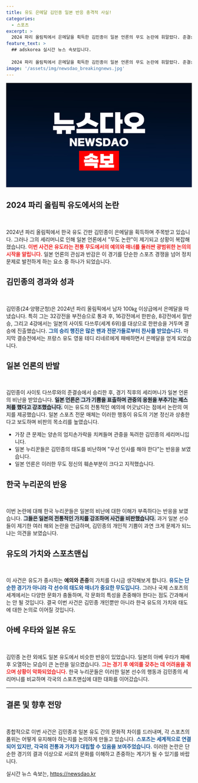 ```yaml
---
title: 유도 은메달 김민종 일본 반응 충격적 사실!
categories:
  - 스포츠
excerpt: >
  2024 파리 올림픽에서 은메달을 획득한 김민종이 일본 언론의 무도 논란에 휘말렸다. 준결승에서의 과한 세리머니가 문제로 지적되며, 일본 누리꾼들은 그의 태도에 강한 반발을 보였다. 김민종의 세리머니가 예의에 어긋난다는 주장과 함께 이번 논란은 한일 간의 뜨거운 이목을 끌고 있다.
feature_text: >
  ## adskorea 실시간 뉴스 속보입니다.

  2024 파리 올림픽에서 은메달을 획득한 김민종이 일본 언론의 무도 논란에 휘말렸다. 준결승에서의 과한 세리머니가 문제로 지적되며, 일본 누리꾼들은 그의 태도에 강한 반발을 보였다. 김민종의 세리머니가 예의에 어긋난다는 주장과 함께 이번 논란은 한일 간의 뜨거운 이목을 끌고 있다.
image: '/assets/img/newsdao_breakingnews.jpg'
---
```


<p><img src="/assets/img/newsdao_breakingnews.jpg" alt="adskorea 속보" /></p>

<h2 data-ke-size="size26">2024 파리 올림픽 유도에서의 논란</h2>

<p data-ke-size="size16">&nbsp;</p>

<p>2024년 파리 올림픽에서 한국 유도 간판 김민종이 은메달을 획득하며 주목받고 있습니다. 그러나 그의 세리머니로 인해 일본 언론에서 "무도 논란"이 제기되고 상황이 복잡해졌습니다. <b><span style="color: #ee2323;">이번 사건은 유도라는 전통 무도에서의 예의와 매너를 둘러싼 광범위한 논의의 시작을 알립니다.</span></b> 일본 언론의 관심과 반감은 이 경기를 단순한 스포츠 경쟁을 넘어 정치 문제로 발전하게 하는 요소 중 하나가 되었습니다.</p>

<h2 data-ke-size="size26">김민종의 경과와 성과</h2>

<p data-ke-size="size16">&nbsp;</p>

<p>김민종(24·양평군청)은 2024년 파리 올림픽에서 남자 100㎏ 이상급에서 은메달을 따냈습니다. 특히 그는 32강전을 부전승으로 통과 후, 16강전에서 한판승, 8강전에서 절반승, 그리고 4강에서는 일본의 사이토 다쓰루(세계 6위)를 대상으로 한판승을 거두며 결승에 진출했습니다. <b><span style="color: #1a5490;">그의 승리 행진은 많은 팬과 전문가들로부터 찬사를 받았습니다.</span></b> 마지막 결승전에서는 프랑스 유도 영웅 테디 리네르에게 패배하면서 은메달을 얻게 되었습니다.</p>

<h2 data-ke-size="size26">일본 언론의 반발</h2>

<p data-ke-size="size16">&nbsp;</p>

<p>김민종이 사이토 다쓰루와의 준결승에서 승리한 후, 경기 직후의 세리머니가 일본 언론의 비난을 받았습니다. <b><span style="background-color: #21538527;">일본 언론은 그가 기쁨을 표출하며 관중의 응원을 부추기는 제스처를 했다고 강조했습니다.</span></b> 이는 유도의 전통적인 예의에 어긋났다는 점에서 논란의 여지를 제공했습니다. 일본 스포츠 전문 매체는 이러한 행동이 유도의 기본 정신과 상충한다고 보도하며 비판의 목소리를 높였습니다.</p>

<ul>
    <li>가장 큰 문제는 양손의 엄지손가락을 치켜들며 관중을 독려한 김민종의 세리머니입니다.</li>
    <li>일본 누리꾼들은 김민종의 태도를 비난하며 "우선 인사를 해야 한다"는 반응을 보였습니다.</li>
    <li>일본 언론은 이러한 무도 정신의 훼손부분이 크다고 지적했습니다.</li>
</ul>

<h2 data-ke-size="size26">한국 누리꾼의 반응</h2>

<p data-ke-size="size16">&nbsp;</p>

<p>이번 논란에 대해 한국 누리꾼들은 일본의 비난에 대한 이해가 부족하다는 반응을 보였습니다. <b><span style="background-color: #21538527;">그들은 일본의 전통적인 가치를 강조하며 사건을 비판했습니다.</span></b> 과거 일본 선수들이 제기한 여러 해외 논란을 언급하며, 김민종의 개인적 기쁨이 과연 크게 문제가 되느냐는 의견을 보였습니다. </p>

<h2 data-ke-size="size26">유도의 가치와 스포츠맨십</h2>

<p data-ke-size="size16">&nbsp;</p>

<p>이 사건은 유도가 중시하는 <b>예의와 존중</b>의 가치를 다시금 생각해보게 합니다. <b><span style="color: #1a5490;">유도는 단순한 경기가 아니라 각 선수의 태도와 매너가 중요한 무도입니다.</span></b> 그러나 국제 스포츠의 세계에서는 다양한 문화가 충돌하며, 각 문화의 특성을 존중해야 한다는 점도 간과해서는 안 될 것입니다. 결국 이번 사건은 김민종 개인뿐만 아니라 한국 유도의 가치와 태도에 대한 논의로 이어질 것입니다.</p>

<h2 data-ke-size="size26">아베 우타와 일본 유도</h2>

<p data-ke-size="size16">&nbsp;</p>

<p>김민종 논란 외에도 일본 유도에서 비슷한 반응이 있었습니다. 일본의 아베 우타가 패배 후 오열하는 모습이 큰 논란을 일으켰습니다. <b><span style="color: #ee2323;">그는 경기 후 예의를 갖추는 데 어려움을 겪으며 상황이 악화되었습니다.</span></b> 한국 누리꾼들은 이러한 일본 선수의 행동과 김민종의 세리머니를 비교하며 각국의 스포츠맨십에 대한 대화를 이어갔습니다. </p>

<hr>

<h2 data-ke-size="size26">결론 및 향후 전망</h2>

<p data-ke-size="size16">&nbsp;</p>

<p>종합적으로 이번 사건은 김민종과 일본 유도 간의 문화적 차이를 드러내며, 각 스포츠의 품위는 어떻게 유지해야 하는지를 논의하게 만들고 있습니다. <b><span style="color: #1a5490;">스포츠는 세계적으로 연결되어 있지만, 각국의 전통과 가치가 대립할 수 있음을 보여주었습니다.</span></b> 이러한 논란은 단순한 경기의 결과 이상으로 서로의 문화를 이해하고 존중하는 계기가 될 수 있기를 바랍니다.</p>
실시간 뉴스 속보는, <a href="https://newsdao.kr" rel="dofollow">https://newsdao.kr</a>


